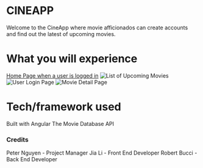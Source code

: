 # CINEAPP
Welcome to the CineApp where movie afficionados can create accounts and find out the latest of upcoming movies. 

# What you will experience
[Home Page when a user is logged in](/Users/peternguyen/Downloads/capture1-2.png 
)
![List of Upcoming Movies](https://revaturepro.slack.com/files/UQ4RECDL5/FS4QZA8H5/capture4.png)
![User Login Page](https://revaturepro.slack.com/files/UQ4RECDL5/FRRFC6F6X/capture1.png)
![Movie Detail Page](https://revaturepro.slack.com/files/UQ4RECDL5/FRQ62P7K4/capture5.png)



# Tech/framework used
Built with 
	Angular
	The Movie Database API


### Credits
Peter Nguyen - Project Manager
Jia Li - Front End Developer
Robert Bucci - Back End Developer
